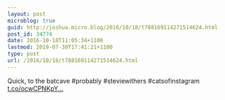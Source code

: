```yaml
---
layout: post
microblog: true
guid: http://joshua.micro.blog/2016/10/18/t788169114271514624.html
post_id: 34774
date: 2016-10-18T11:05:34+1100
lastmod: 2019-07-30T17:41:21+1100
type: post
url: /2016/10/18/t788169114271514624.html
---
```

Quick, to the batcave #probably #steviewithers #catsofinstagram [t.co/ocwCPNKpY...](https://t.co/ocwCPNKpYg)

